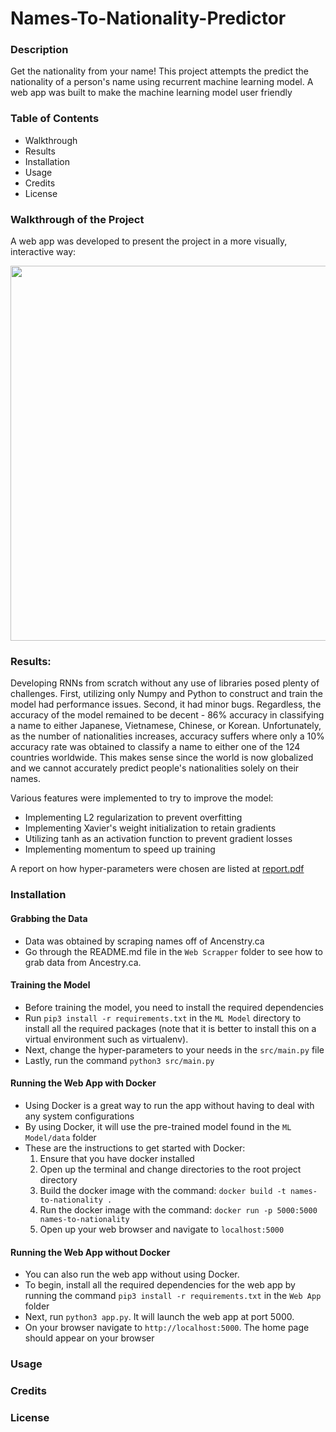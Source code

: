 # Names-To-Nationality-Predictor

### Description
Get the nationality from your name! This project attempts the predict the nationality of a person's name using recurrent machine learning model. A web app was built to make the machine learning model user friendly

### Table of Contents
- Walkthrough
- Results
- Installation
- Usage
- Credits
- License

### Walkthrough of the Project
A web app was developed to present the project in a more visually, interactive way:

<div width="80%">
    <p align="center">
    <img src="https://raw.githubusercontent.com/EKarton/Names-To-Nationality-Predictor/master/Web%20App/docs/HomePage.png"  width="600px"/>
    </p>
</div>

### Results:
Developing RNNs from scratch without any use of libraries posed plenty of challenges. First, utilizing only Numpy and Python to construct and train the model had performance issues. Second, it had minor bugs. Regardless, the accuracy of the model remained to be decent - 86% accuracy in classifying a name to either Japanese, Vietnamese, Chinese, or Korean. Unfortunately, as the number of nationalities increases, accuracy suffers where only a 10% accuracy rate was obtained to classify a name to either one of the 124 countries worldwide. This makes sense since the world is now globalized and we cannot accurately predict people's nationalities solely on their names.

Various features were implemented to try to improve the model:
- Implementing L2 regularization to prevent overfitting
- Implementing Xavier's weight initialization to retain gradients
- Utilizing tanh as an activation function to prevent gradient losses
- Implementing momentum to speed up training

A report on how hyper-parameters were chosen are listed at [report.pdf](https://github.com/EKarton/Names-To-Nationality-Predictor/blob/master/ML%20Model/docs/Names%20to%20Nationality%20Hyperparameter%20Search.pdf)

### Installation

#### Grabbing the Data
- Data was obtained by scraping names off of Ancenstry.ca
- Go through the README.md file in the ```Web Scrapper``` folder to see how to grab data from Ancestry.ca.

#### Training the Model
- Before training the model, you need to install the required dependencies
- Run ```pip3 install -r requirements.txt``` in the ```ML Model``` directory to install all the required packages (note that it is better to install this on a virtual environment such as virtualenv).
- Next, change the hyper-parameters to your needs in the ```src/main.py``` file
- Lastly, run the command ```python3 src/main.py```

#### Running the Web App with Docker
- Using Docker is a great way to run the app without having to deal with any system configurations
- By using Docker, it will use the pre-trained model found in the ```ML Model/data``` folder
- These are the instructions to get started with Docker:
	1. Ensure that you have docker installed
	2. Open up the terminal and change directories to the root project directory
	3. Build the docker image with the command:
		```docker build -t names-to-nationality .```
	4. Run the docker image with the command:
		```docker run -p 5000:5000 names-to-nationality```
	5. Open up your web browser and navigate to ```localhost:5000```

#### Running the Web App without Docker
- You can also run the web app without using Docker.
- To begin, install all the required dependencies for the web app by running the command ```pip3 install -r requirements.txt``` in the ```Web App``` folder
- Next, run ```python3 app.py```. It will launch the web app at port 5000.
- On your browser navigate to ```http://localhost:5000```. The home page should appear on your browser

### Usage

### Credits

### License
